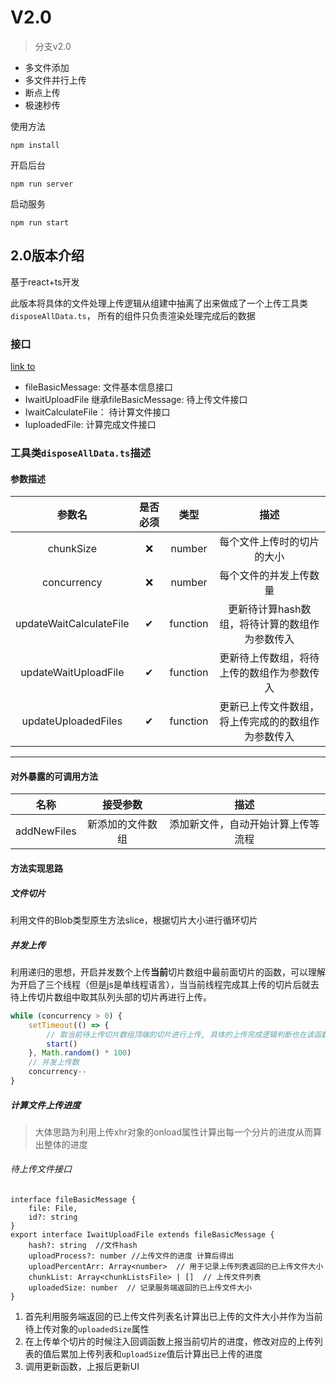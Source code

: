 
# V2.0

> 分支v2.0

- 多文件添加
- 多文件并行上传
- 断点上传
- 极速秒传

使用方法

```
npm install
```
开启后台
```
npm run server
```

启动服务
```
npm run start
```





## 2.0版本介绍

基于react+ts开发


此版本将具体的文件处理上传逻辑从组建中抽离了出来做成了一个上传工具类`disposeAllData.ts`， 所有的组件只负责渲染处理完成后的数据


### 接口

[link to](https://github.com/kibuniverse/upload-bigfiles-component/blob/v2.0/src/interfaces/interfaces.ts )

- fileBasicMessage:  文件基本信息接口
- IwaitUploadFile  继承fileBasicMessage:  待上传文件接口
- IwaitCalculateFile： 待计算文件接口
- IuploadedFile: 计算完成文件接口



### 工具类`disposeAllData.ts`描述



#### 参数描述

|         参数名          | 是否必须 |   类型   |                        描述                        |
| :---------------------: | :------: | :------: | :------------------------------------------------: |
|        chunkSize        |    ❌     |  number  |             每个文件上传时的切片的大小             |
|       concurrency       |    ❌     |  number  |               每个文件的并发上传数量               |
| updateWaitCalculateFile |    ✔     | function |   更新待计算hash数组，将待计算的数组作为参数传入   |
|  updateWaitUploadFile   |    ✔     | function |     更新待上传数组，将待上传的数组作为参数传入     |
|   updateUploadedFiles   |    ✔     | function | 更新已上传文件数组，将上传完成的的数组作为参数传入 |



------









#### 对外暴露的可调用方法

|    名称     |          接受参数          |                描述                |
| :---------: | :------------------------: | :--------------------------------: |
| addNewFiles | 新添加的文件数组<FileList> | 添加新文件，自动开始计算上传等流程 |





#### 方法实现思路

##### 文件切片

利用文件的Blob类型原生方法slice，根据切片大小进行循环切片






##### 并发上传

利用递归的思想，开启并发数个上传**当前**切片数组中最前面切片的函数，可以理解为开启了三个线程（但是js是单线程语言），当当前线程完成其上传的切片后就去待上传切片数组中取其队列头部的切片再进行上传。

```js
while (concurrency > 0) {
    setTimeout(() => {
        // 取当前待上传切片数组顶端的切片进行上传, 具体的上传完成逻辑判断也在该函数中
        start()
    }, Math.random() * 100)
    // 并发上传数
    concurrency--
}
```



##### 计算文件上传进度

> 大体思路为利用上传xhr对象的onload属性计算出每一个分片的进度从而算出整体的进度

###### 待上传文件接口

```tsx
interface fileBasicMessage {
    file: File,
    id?: string
}
export interface IwaitUploadFile extends fileBasicMessage {
    hash?: string  //文件hash
    uploadProcess?: number //上传文件的进度 计算后得出
    uploadPercentArr: Array<number>  // 用于记录上传列表返回的已上传文件大小
    chunkList: Array<chunkListsFile> | []  // 上传文件列表
    uploadedSize: number  // 记录服务端返回的已上传文件大小
}
```



1. 首先利用服务端返回的已上传文件列表名计算出已上传的文件大小并作为当前待上传对象的`uploadedSize`属性
2. 在上传单个切片的时候注入回调函数上报当前切片的进度，修改对应的上传列表的值后累加上传列表和`uploadSize`值后计算出已上传的进度
3. 调用更新函数，上报后更新UI





